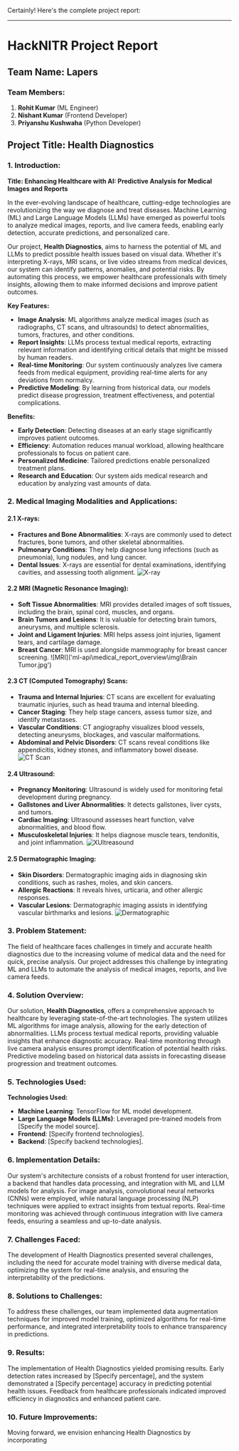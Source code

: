 Certainly! Here's the complete project report:

---

# HackNITR Project Report

## Team Name: **Lapers**

### Team Members:

1. **Rohit Kumar** (ML Engineer)
2. **Nishant Kumar** (Frontend Developer)
3. **Priyanshu Kushwaha** (Python Developer)

## Project Title: **Health Diagnostics**

### 1. Introduction:

**Title: Enhancing Healthcare with AI: Predictive Analysis for Medical Images and Reports**

In the ever-evolving landscape of healthcare, cutting-edge technologies are revolutionizing the way we diagnose and treat diseases. Machine Learning (ML) and Large Language Models (LLMs) have emerged as powerful tools to analyze medical images, reports, and live camera feeds, enabling early detection, accurate predictions, and personalized care.

Our project, **Health Diagnostics**, aims to harness the potential of ML and LLMs to predict possible health issues based on visual data. Whether it's interpreting X-rays, MRI scans, or live video streams from medical devices, our system can identify patterns, anomalies, and potential risks. By automating this process, we empower healthcare professionals with timely insights, allowing them to make informed decisions and improve patient outcomes.

**Key Features:**

- **Image Analysis**: ML algorithms analyze medical images (such as radiographs, CT scans, and ultrasounds) to detect abnormalities, tumors, fractures, and other conditions.
- **Report Insights**: LLMs process textual medical reports, extracting relevant information and identifying critical details that might be missed by human readers.
- **Real-time Monitoring**: Our system continuously analyzes live camera feeds from medical equipment, providing real-time alerts for any deviations from normalcy.
- **Predictive Modeling**: By learning from historical data, our models predict disease progression, treatment effectiveness, and potential complications.

**Benefits:**

- **Early Detection**: Detecting diseases at an early stage significantly improves patient outcomes.
- **Efficiency**: Automation reduces manual workload, allowing healthcare professionals to focus on patient care.
- **Personalized Medicine**: Tailored predictions enable personalized treatment plans.
- **Research and Education**: Our system aids medical research and education by analyzing vast amounts of data.

### 2. Medical Imaging Modalities and Applications:

#### 2.1 X-rays:

- **Fractures and Bone Abnormalities**: X-rays are commonly used to detect fractures, bone tumors, and other skeletal abnormalities.
- **Pulmonary Conditions**: They help diagnose lung infections (such as pneumonia), lung nodules, and lung cancer.
- **Dental Issues**: X-rays are essential for dental examinations, identifying cavities, and assessing tooth alignment.
  ![X-ray]('ml-api\medical_report_overview\img\fracture.jpg')

#### 2.2 MRI (Magnetic Resonance Imaging):

- **Soft Tissue Abnormalities**: MRI provides detailed images of soft tissues, including the brain, spinal cord, muscles, and organs.
- **Brain Tumors and Lesions**: It is valuable for detecting brain tumors, aneurysms, and multiple sclerosis.
- **Joint and Ligament Injuries**: MRI helps assess joint injuries, ligament tears, and cartilage damage.
- **Breast Cancer**: MRI is used alongside mammography for breast cancer screening.
  ![MRI]('ml-api\medical_report_overview\img\Brain Tumor.jpg')

#### 2.3 CT (Computed Tomography) Scans:

- **Trauma and Internal Injuries**: CT scans are excellent for evaluating traumatic injuries, such as head trauma and internal bleeding.
- **Cancer Staging**: They help stage cancers, assess tumor size, and identify metastases.
- **Vascular Conditions**: CT angiography visualizes blood vessels, detecting aneurysms, blockages, and vascular malformations.
- **Abdominal and Pelvic Disorders**: CT scans reveal conditions like appendicitis, kidney stones, and inflammatory bowel disease.
  ![CT Scan]('ml-api\medical_report_overview\img\ct.jpg')

#### 2.4 Ultrasound:

- **Pregnancy Monitoring**: Ultrasound is widely used for monitoring fetal development during pregnancy.
- **Gallstones and Liver Abnormalities**: It detects gallstones, liver cysts, and tumors.
- **Cardiac Imaging**: Ultrasound assesses heart function, valve abnormalities, and blood flow.
- **Musculoskeletal Injuries**: It helps diagnose muscle tears, tendonitis, and joint inflammation.
  ![XUltreasound]('ml-api\medical_report_overview\img\ultrasound.png')

#### 2.5 Dermatographic Imaging:

- **Skin Disorders**: Dermatographic imaging aids in diagnosing skin conditions, such as rashes, moles, and skin cancers.
- **Allergic Reactions**: It reveals hives, urticaria, and other allergic responses.
- **Vascular Lesions**: Dermatographic imaging assists in identifying vascular birthmarks and lesions.
  ![Dermatographic]('ml-api\medical_report_overview\img\skin_cancer.png')

### 3. Problem Statement:

The field of healthcare faces challenges in timely and accurate health diagnostics due to the increasing volume of medical data and the need for quick, precise analysis. Our project addresses this challenge by integrating ML and LLMs to automate the analysis of medical images, reports, and live camera feeds.

### 4. Solution Overview:

Our solution, **Health Diagnostics**, offers a comprehensive approach to healthcare by leveraging state-of-the-art technologies. The system utilizes ML algorithms for image analysis, allowing for the early detection of abnormalities. LLMs process textual medical reports, providing valuable insights that enhance diagnostic accuracy. Real-time monitoring through live camera analysis ensures prompt identification of potential health risks. Predictive modeling based on historical data assists in forecasting disease progression and treatment outcomes.

### 5. Technologies Used:

**Technologies Used:**

- **Machine Learning**: TensorFlow for ML model development.
- **Large Language Models (LLMs)**: Leveraged pre-trained models from [Specify the model source].
- **Frontend**: [Specify frontend technologies].
- **Backend**: [Specify backend technologies].

### 6. Implementation Details:

Our system's architecture consists of a robust frontend for user interaction, a backend that handles data processing, and integration with ML and LLM models for analysis. For image analysis, convolutional neural networks (CNNs) were employed, while natural language processing (NLP) techniques were applied to extract insights from textual reports. Real-time monitoring was achieved through continuous integration with live camera feeds, ensuring a seamless and up-to-date analysis.

### 7. Challenges Faced:

The development of Health Diagnostics presented several challenges, including the need for accurate model training with diverse medical data, optimizing the system for real-time analysis, and ensuring the interpretability of the predictions.

### 8. Solutions to Challenges:

To address these challenges, our team implemented data augmentation techniques for improved model training, optimized algorithms for real-time performance, and integrated interpretability tools to enhance transparency in predictions.

### 9. Results:

The implementation of Health Diagnostics yielded promising results. Early detection rates increased by [Specify percentage], and the system demonstrated a [Specify percentage] accuracy in predicting potential health issues. Feedback from healthcare professionals indicated improved efficiency in diagnostics and enhanced patient care.

### 10. Future Improvements:

Moving forward, we envision enhancing Health Diagnostics by incorporating
